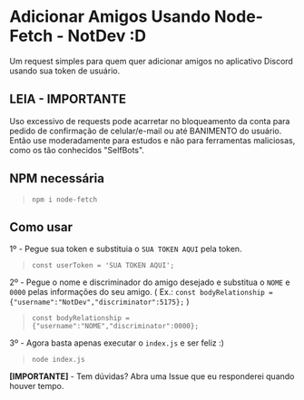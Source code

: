 # Adicionar Amigos Usando Node-Fetch - NotDev :D
Um request simples para quem quer adicionar amigos no aplicativo Discord usando sua token de usuário.

## LEIA - IMPORTANTE
Uso excessivo de requests pode acarretar no bloqueamento da conta para pedido de confirmação de celular/e-mail ou até BANIMENTO do usuário. Então use moderadamente para estudos e não para ferramentas maliciosas, como os tão conhecidos "SelfBots".

## NPM necessária
> ```BATCH
> npm i node-fetch

## Como usar
1º - Pegue sua token e substituia o `SUA TOKEN AQUI` pela token.
> ```JS
> const userToken = 'SUA TOKEN AQUI';
2º - Pegue o nome e discriminador do amigo desejado e substitua o `NOME` e `0000` pelas informações do seu amigo. ( Ex.: `const bodyRelationship = {"username":"NotDev","discriminator":5175};` )
> ```JS
> const bodyRelationship = {"username":"NOME","discriminator":0000};
3º - Agora basta apenas executar o `index.js` e ser feliz :)
> ```BATCH
> node index.js

**[IMPORTANTE]** - Tem dúvidas? Abra uma Issue que eu responderei quando houver tempo.

